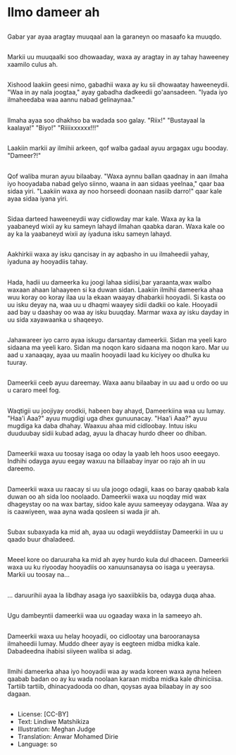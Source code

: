 # Ilmo dameer ah

##
Gabar yar ayaa aragtay muuqaal aan la garaneyn oo masaafo ka muuqdo.

##
Markii uu muuqaalki soo dhowaaday, waxa ay aragtay in ay tahay haweeney xaamilo culus ah.

##
Xishood laakiin geesi nimo, gabadhii waxa ay ku sii dhowaatay haweeneydii. "Waa in ay nala joogtaa," ayay gabadha dadkeedii go'aansadeen. "Iyada iyo ilmaheedaba waa aannu nabad gelinaynaa."

##
Ilmaha ayaa soo dhakhso ba wadada soo galay. "Riix!" "Bustayaal la kaalaya!" "Biyo!" "Riiiixxxxxx!!!"

##
Laakiin markii ay ilmihii arkeen, qof walba gadaal ayuu argagax ugu booday. "Dameer?!"

##
Qof waliba muran ayuu bilaabay. "Waxa aynnu ballan qaadnay in aan ilmaha iyo hooyadaba nabad gelyo siinno, waana in aan sidaas yeelnaa," qaar baa sidaa yiri. "Laakiin waxa ay noo horseedi doonaan nasiib darro!" qaar kale ayaa sidaa iyana yiri.

##
Sidaa darteed haweeneydii way cidlowday mar kale. Waxa ay ka la yaabaneyd wixii ay ku sameyn lahayd ilmahan qaabka daran. Waxa kale oo ay ka la yaabaneyd wixii ay iyaduna isku sameyn lahayd.

##
Aakhirkii waxa ay isku qancisay in ay aqbasho in uu ilmaheedii yahay, iyaduna ay hooyadiis tahay.

##
Hada, hadii uu dameerka ku joogi lahaa sidiisi,bar yaraanta,wax walbo waxaan ahaan lahaayeen si ka duwan sidan. Laakiin ilmihii dameerka ahaa wuu koray oo koray ilaa uu la ekaan waayay dhabarkii hooyadii. Si kasta oo uu isku deyay na, waa uu u dhaqmi waayey sidii dadkii oo kale. Hooyadii aad bay u daashay oo waa ay isku buuqday. Marmar waxa ay isku dayday in uu sida xayawaanka u shaqeeyo.

##
Jahawareer iyo carro ayaa iskugu darsantay dameerkii. Sidan ma yeeli karo sidaana ma yeeli karo. Sidan ma noqon karo sidaana ma noqon karo. Mar uu aad u xanaaqay, ayaa uu maalin hooyadii laad ku kiciyey oo dhulka ku tuuray.

##
Dameerkii ceeb ayuu dareemay. Waxa aanu bilaabay in uu aad u ordo oo uu u cararo meel fog.

##
Waqtigii uu joojiyay orodkii, habeen bay ahayd, Dameerkiina waa uu lumay. "Haa'i Aaa?" ayuu mugdigi uga dhex gunuunacay. "Haa'i Aaa?" ayuu mugdiga ka daba dhahay. Waaxuu ahaa mid cidloobay. Intuu isku duuduubay sidii kubad adag, ayuu la dhacay hurdo dheer oo dhiban.

##
Dameerkii waxa uu toosay isaga oo oday la yaab leh hoos usoo eeegayo. Indhihi odayga ayuu eegay waxuu na billaabay inyar oo rajo ah in uu dareemo.

##
Dameerkii waxa uu raacay si uu ula joogo odagii, kaas oo baray qaabab kala duwan oo ah sida loo noolaado. Dameerkii waxa uu noqday mid wax dhageystay oo na wax bartay, sidoo kale ayuu sameeyay odaygana. Waa ay is caawiyeen, waa ayna wada qosleen si wada jir ah.

##
Subax subaxyada ka mid ah, ayaa uu odagii weyddiistay Dameerkii in uu u qaado buur dhaladeed.

##
Meeel kore oo daruuraha ka mid ah ayey hurdo kula dul dhaceen. Dameerkii waxa uu ku riyooday hooyadiis oo xanuunsanaysa oo isaga u yeeraysa. Markii uu toosay na...

##
... daruurihii ayaa la libdhay asaga iyo saaxiibkiis ba, odayga duqa ahaa.

##
Ugu dambeyntii dameerkii waa uu ogaaday waxa in la sameeyo ah.

##
Dameerkii waxa uu helay hooyadii, oo cidlootay una barooranaysa ilmaheedii lumay. Muddo dheer ayay is eegteen midba midka kale. Dabadeedna ihabisi siiyeen waliba si adag.

##
Ilmihi dameerka ahaa iyo hooyadii waa ay wada koreen waxa ayna heleen qaabab badan oo ay ku wada noolaan karaan midba midka kale dhiniciisa. Tartiib tartiib, dhinacyadooda oo dhan, qoysas ayaa bilaabay in ay soo dagaan.

##
* License: [CC-BY]
* Text: Lindiwe Matshikiza
* Illustration: Meghan Judge
* Translation: Anwar Mohamed Dirie
* Language: so
